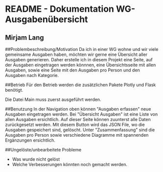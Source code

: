 # README - Dokumentation WG-Ausgabenübersicht
##  Mirjam Lang


##Problembeschreibung/Motivation
Da ich in einer WG wohne und wir viele gemeinsame Ausgaben haben, möchten wir gerne eine Übersicht aller Ausgaben generieren. Daher erstelle ich in diesem Projekt eine Seite, auf der Ausgaben eingetragen werden könnnen, eine Übersichtsseite mit allen Ausgaben, sowie eine Seite mit den Ausgaben pro Person und den Ausgaben nach Kategorie.

##Betrieb
Für den Betrieb werden die zusätzlichen Pakete Plotly und Flask benötigt. 

Die Datei Main muss zuerst ausgeführt werden. 


##Benutzung
In der Navigation oben können "Ausgaben erfassen" neue Ausgaben eingetragen werden. Bei "Übersicht Ausgaben" ist eine Liste von allen Ausgaben ersichtlich. Auf dieser Seite können zuunterst alle Daten zurückgesetzt werden. Mit diesem Button wird das JSON File, wo die Ausgaben gespeichert sind, gelöscht. Unter "Zusammenfassung" sind die Ausgaben pro Person sowie verschiedene Diagramme mit spannenden Ergänzungen ersichtlich.  


##Ungelöste/unbearbeitete Probleme
 - Was wurde nicht gelöst
 - Welche Verbesserungen könnten noch gemacht werden.